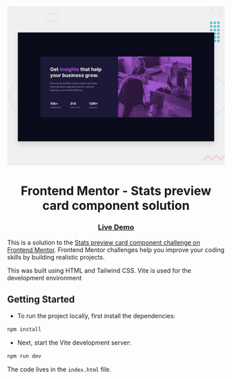 ![](./design/desktop-preview.jpg)

<h1 align="center">
Frontend Mentor - Stats preview card component solution
</h1>

<div align="center">
  <h3>
    <a href="https://sissokho.github.io/frontendmentor-stats-preview-card-component">
      Live Demo
    </a>
  </h3>
</div>

This is a solution to the [Stats preview card component challenge on Frontend Mentor](https://www.frontendmentor.io/challenges/stats-preview-card-component-8JqbgoU62). Frontend Mentor challenges help you improve your coding skills by building realistic projects.

This was built using HTML and Tailwind CSS. Vite is used for the development environment

## Getting Started

-   To run the project locally, first install the dependencies:

```bash
npm install
```

-   Next, start the Vite development server:

```bash
npm run dev
```

The code lives in the `index.html` file.
